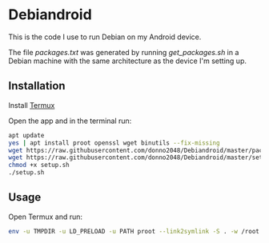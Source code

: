 # Debiandroid

This is the code I use to run Debian on my Android device.

The file _packages.txt_ was generated by running _get\_packages.sh_ in a Debian machine with the same architecture as the device I'm setting up.

## Installation

Install [Termux](https://github.com/termux/termux-app/releases)

Open the app and in the terminal run:

```sh
apt update
yes | apt install proot openssl wget binutils --fix-missing
wget https://raw.githubusercontent.com/donno2048/Debiandroid/master/packages.txt
wget https://raw.githubusercontent.com/donno2048/Debiandroid/master/setup.sh
chmod +x setup.sh
./setup.sh
```

## Usage

Open Termux and run:

```sh
env -u TMPDIR -u LD_PRELOAD -u PATH proot --link2symlink -S . -w /root /bin/bash
```
